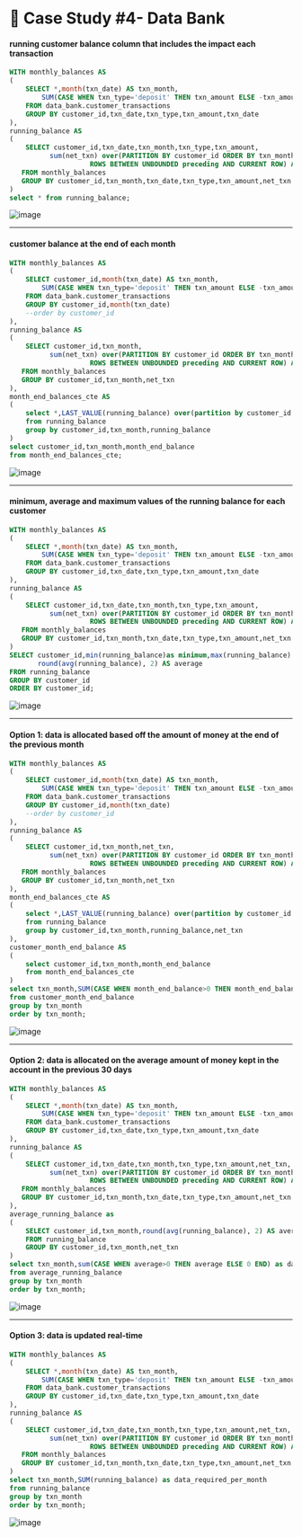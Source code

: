 # 🏦 Case Study #4- Data Bank

#### running customer balance column that includes the impact each transaction

```sql
WITH monthly_balances AS
(
	SELECT *,month(txn_date) AS txn_month,
		SUM(CASE WHEN txn_type='deposit' THEN txn_amount ELSE -txn_amount END) AS net_txn
	FROM data_bank.customer_transactions
	GROUP BY customer_id,txn_date,txn_type,txn_amount,txn_date
),
running_balance AS
(
	SELECT customer_id,txn_date,txn_month,txn_type,txn_amount,
          sum(net_txn) over(PARTITION BY customer_id ORDER BY txn_month 
					ROWS BETWEEN UNBOUNDED preceding AND CURRENT ROW) AS running_balance
   FROM monthly_balances
   GROUP BY customer_id,txn_month,txn_date,txn_type,txn_amount,net_txn
)
select * from running_balance;
```

![image](https://github.com/IshaBhardwaj15/8-Week-SQL-Challenge/blob/main/Case%20Study%20%234-Data%20Bank/ss/Screenshot%20(94).png)

***

#### customer balance at the end of each month

```sql
WITH monthly_balances AS
(
	SELECT customer_id,month(txn_date) AS txn_month,
		SUM(CASE WHEN txn_type='deposit' THEN txn_amount ELSE -txn_amount END) AS net_txn
	FROM data_bank.customer_transactions
	GROUP BY customer_id,month(txn_date)
	--order by customer_id
),
running_balance AS
(
	SELECT customer_id,txn_month,
          sum(net_txn) over(PARTITION BY customer_id ORDER BY txn_month 
					ROWS BETWEEN UNBOUNDED preceding AND CURRENT ROW) AS running_balance
   FROM monthly_balances
   GROUP BY customer_id,txn_month,net_txn
),
month_end_balances_cte AS
(
	select *,LAST_VALUE(running_balance) over(partition by customer_id order by txn_month) as month_end_balance
	from running_balance
	group by customer_id,txn_month,running_balance
)
select customer_id,txn_month,month_end_balance
from month_end_balances_cte;
```

![image](https://github.com/IshaBhardwaj15/8-Week-SQL-Challenge/blob/main/Case%20Study%20%234-Data%20Bank/ss/Screenshot%20(95).png)

***

#### minimum, average and maximum values of the running balance for each customer

```sql
WITH monthly_balances AS
(
	SELECT *,month(txn_date) AS txn_month,
		SUM(CASE WHEN txn_type='deposit' THEN txn_amount ELSE -txn_amount END) AS net_txn
	FROM data_bank.customer_transactions
	GROUP BY customer_id,txn_date,txn_type,txn_amount,txn_date
),
running_balance AS
(
	SELECT customer_id,txn_date,txn_month,txn_type,txn_amount,
          sum(net_txn) over(PARTITION BY customer_id ORDER BY txn_month 
					ROWS BETWEEN UNBOUNDED preceding AND CURRENT ROW) AS running_balance
   FROM monthly_balances
   GROUP BY customer_id,txn_month,txn_date,txn_type,txn_amount,net_txn
)
SELECT customer_id,min(running_balance)as minimum,max(running_balance) as maximum,
       round(avg(running_balance), 2) AS average
FROM running_balance
GROUP BY customer_id
ORDER BY customer_id;
```

![image](https://github.com/IshaBhardwaj15/8-Week-SQL-Challenge/blob/main/Case%20Study%20%234-Data%20Bank/ss/Screenshot%20(96).png)

***

#### Option 1: data is allocated based off the amount of money at the end of the previous month

```sql
WITH monthly_balances AS
(
	SELECT customer_id,month(txn_date) AS txn_month,
		SUM(CASE WHEN txn_type='deposit' THEN txn_amount ELSE -txn_amount END) AS net_txn
	FROM data_bank.customer_transactions
	GROUP BY customer_id,month(txn_date)
	--order by customer_id
),
running_balance AS
(
	SELECT customer_id,txn_month,net_txn,
          sum(net_txn) over(PARTITION BY customer_id ORDER BY txn_month 
					ROWS BETWEEN UNBOUNDED preceding AND CURRENT ROW) AS running_balance
   FROM monthly_balances
   GROUP BY customer_id,txn_month,net_txn
),
month_end_balances_cte AS
(
	select *,LAST_VALUE(running_balance) over(partition by customer_id order by txn_month) as month_end_balance
	from running_balance
	group by customer_id,txn_month,running_balance,net_txn
),
customer_month_end_balance AS
(
	select customer_id,txn_month,month_end_balance
	from month_end_balances_cte
)
select txn_month,SUM(CASE WHEN month_end_balance>0 THEN month_end_balance ELSE 0 END) as data_required_per_month
from customer_month_end_balance
group by txn_month
order by txn_month;
```

![image](https://github.com/IshaBhardwaj15/8-Week-SQL-Challenge/blob/main/Case%20Study%20%234-Data%20Bank/ss/Screenshot%20(97).png)

***

#### Option 2: data is allocated on the average amount of money kept in the account in the previous 30 days

```sql
WITH monthly_balances AS
(
	SELECT *,month(txn_date) AS txn_month,
		SUM(CASE WHEN txn_type='deposit' THEN txn_amount ELSE -txn_amount END) AS net_txn
	FROM data_bank.customer_transactions
	GROUP BY customer_id,txn_date,txn_type,txn_amount,txn_date
),
running_balance AS
(
	SELECT customer_id,txn_date,txn_month,txn_type,txn_amount,net_txn,
          sum(net_txn) over(PARTITION BY customer_id ORDER BY txn_month 
					ROWS BETWEEN UNBOUNDED preceding AND CURRENT ROW) AS running_balance
   FROM monthly_balances
   GROUP BY customer_id,txn_month,txn_date,txn_type,txn_amount,net_txn
),
average_running_balance as
(
	SELECT customer_id,txn_month,round(avg(running_balance), 2) AS average
	FROM running_balance
	GROUP BY customer_id,txn_month,net_txn
)
select txn_month,sum(CASE WHEN average>0 THEN average ELSE 0 END) as data_required_per_month
from average_running_balance
group by txn_month
order by txn_month;
```

![image](https://github.com/IshaBhardwaj15/8-Week-SQL-Challenge/blob/main/Case%20Study%20%234-Data%20Bank/ss/Screenshot%20(98).png)

***

#### Option 3: data is updated real-time

```sql
WITH monthly_balances AS
(
	SELECT *,month(txn_date) AS txn_month,
		SUM(CASE WHEN txn_type='deposit' THEN txn_amount ELSE -txn_amount END) AS net_txn
	FROM data_bank.customer_transactions
	GROUP BY customer_id,txn_date,txn_type,txn_amount,txn_date
),
running_balance AS
(
	SELECT customer_id,txn_date,txn_month,txn_type,txn_amount,net_txn,
          sum(net_txn) over(PARTITION BY customer_id ORDER BY txn_month 
					ROWS BETWEEN UNBOUNDED preceding AND CURRENT ROW) AS running_balance
   FROM monthly_balances
   GROUP BY customer_id,txn_month,txn_date,txn_type,txn_amount,net_txn
)
select txn_month,SUM(running_balance) as data_required_per_month
from running_balance
group by txn_month
order by txn_month;
```
![image](https://github.com/IshaBhardwaj15/8-Week-SQL-Challenge/blob/main/Case%20Study%20%234-Data%20Bank/ss/Screenshot%20(99).png)
